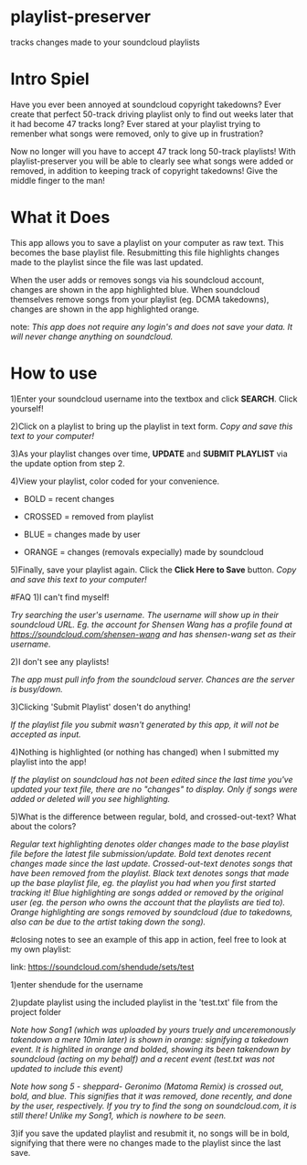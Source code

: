 # playlist-preserver
tracks changes made to your soundcloud playlists

# Intro Spiel
Have you ever been annoyed at soundcloud copyright takedowns? Ever create that perfect 50-track driving playlist only to find out weeks later that it had become 47 tracks long? Ever stared at your playlist trying to remenber what songs were removed, only to give up in frustration?

Now no longer will you have to accept 47 track long 50-track playlists! With playlist-preserver you will be able to clearly see what songs were added or removed, in addition to keeping track of copyright takedowns!  Give the middle finger to the man!

# What it Does
This app allows you to save a playlist on your computer as raw text. This becomes the base playlist file.
Resubmitting this file highlights changes made to the playlist since the file was last updated. 

When the user adds or removes songs via his soundcloud account, changes are shown in the app highlighted blue.
When soundcloud themselves remove songs from your playlist (eg. DCMA takedowns), changes are shown in the app highlighted orange. 


note: *This app does not require any login's and does not save your data. It will never change anything on soundcloud.*

# How to use


1)Enter your soundcloud username into the textbox and click **SEARCH**. Click yourself!

2)Click on a playlist to bring up the playlist in text form. *Copy and save this text to your computer!*

3)As your playlist changes over time, **UPDATE** and **SUBMIT PLAYLIST** via the update option from step 2.

4)View your playlist,  color coded for your convenience.



  * BOLD = recent changes

  * CROSSED = removed from playlist

  * BLUE = changes made by user

  * ORANGE = changes (removals expecially) made by soundcloud




5)Finally, save your playlist again. Click the **Click Here to Save** button. *Copy and save this text to your computer!*

#FAQ
1)I can't find myself!

*Try searching the user's username. The username will show up in their soundcloud URL. Eg. the account for Shensen Wang has a profile found at https://soundcloud.com/shensen-wang and has shensen-wang set as their username.*

2)I don't see any playlists!

*The app must pull info from the soundcloud server. Chances are the server is busy/down.*

3)Clicking 'Submit Playlist' dosen't do anything!

*If the playlist file you submit wasn't generated by this app, it will not be accepted as input.*

4)Nothing is highlighted (or nothing has changed) when I submitted my playlist into the app!

*If the playlist on soundcloud has not been edited since the last time you've updated your text file, there are no "changes" to display. Only if songs were added or deleted will you see highlighting.*

5)What is the difference between regular, bold, and crossed-out-text? What about the colors?

*Regular text highlighting denotes older changes made to the base playlist file before the latest file submission/update. Bold text denotes recent changes made since the last update. Crossed-out-text denotes songs that have been removed from the playlist. Black text denotes songs that made up the base playlist file, eg. the playlist you had when you first started tracking it! Blue highlighting are songs added or removed by the original user (eg. the person who owns the account that the playlists are tied to). Orange highlighting are songs removed by soundcloud (due to takedowns, also can be due to the artist taking down the song).*

#closing notes
to see an example of this app in action, feel free to look at my own playlist:

   link: https://soundcloud.com/shendude/sets/test

1)enter shendude for the username

2)update playlist using the included playlist in the 'test.txt' file from the project folder

*Note how Song1 (which was uploaded by yours truely and unceremonously takendown a mere 10min later) is shown in orange: signifying a takedown event. It is highlited in orange and bolded, showing its been takendown by soundcloud (acting on my behalf) and a recent event (test.txt was not updated to include this event)*

*Note how song 5 - sheppard- Geronimo (Matoma Remix) is crossed out, bold, and blue. This signifies that it was removed, done recently, and done by the user, respectively. If you try to find the song on soundcloud.com, it is still there! Unlike my Song1, which is nowhere to be seen.*

3)if you save the updated playlist and resubmit it, no songs will be in bold, signifying that there were no changes made to the playlist since the last save.
